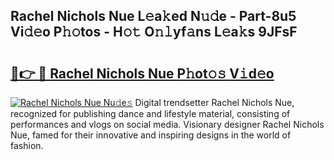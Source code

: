 ## Rachel Nichols Nue L𝚎a𝚔ed N𝚞𝚍e - Part-8u5 Vi𝚍𝚎o P𝚑𝚘tos - H𝚘𝚝 O𝚗𝚕yf𝚊ns L𝚎a𝚔s 9JFsF

# <h2><a href="http://kfcax6.oniu.top/?m=Rachel+Nichols+Nue">🔗👉 🔴 Rachel Nichols Nue P𝚑ot𝚘𝚜 V𝚒d𝚎o</a></h2>

[![Rachel Nichols Nue Nu𝚍e𝚜](https://i.imgur.com/0qMVB7G.gif)](http://kfcax6.oniu.top/?m=Rachel+Nichols+Nue)
Digital trendsetter Rachel Nichols Nue, recognized for publishing dance and lifestyle material, consisting of performances and vlogs on social media. Visionary designer Rachel Nichols Nue, famed for their innovative and inspiring designs in the world of fashion.  
